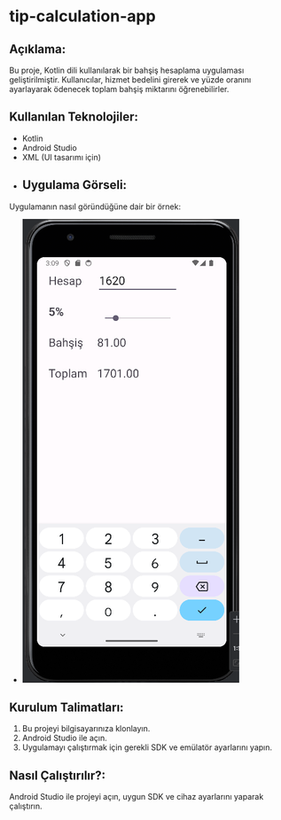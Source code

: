 # tip-calculation-app
## Açıklama:
Bu proje, Kotlin dili kullanılarak bir bahşiş hesaplama uygulaması geliştirilmiştir. Kullanıcılar, hizmet bedelini girerek ve yüzde oranını ayarlayarak ödenecek toplam bahşiş miktarını öğrenebilirler.
## Kullanılan Teknolojiler:
- Kotlin
- Android Studio
- XML (UI tasarımı için)
- ## Uygulama Görseli:
Uygulamanın nasıl göründüğüne dair bir örnek:
- ![Tip App Görseli](./tip_app.png)
## Kurulum Talimatları:
1. Bu projeyi bilgisayarınıza klonlayın.
2. Android Studio ile açın.
3. Uygulamayı çalıştırmak için gerekli SDK ve emülatör ayarlarını yapın.
## Nasıl Çalıştırılır?:
Android Studio ile projeyi açın, uygun SDK ve cihaz ayarlarını yaparak çalıştırın.

